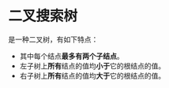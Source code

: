 # 二叉搜索树
是一种二叉树，有如下特点：
- 其中每个结点**最多有两个子结点**。
- 左子树上**所有**结点的值均**小于**它的根结点的值。
- 右子树上**所有**结点的值均**大于**它的根结点的值。
